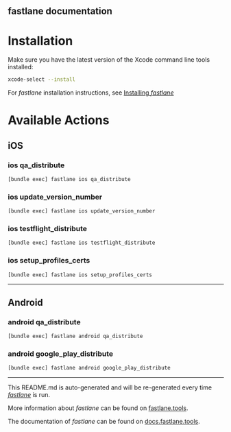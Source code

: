 fastlane documentation
----

# Installation

Make sure you have the latest version of the Xcode command line tools installed:

```sh
xcode-select --install
```

For _fastlane_ installation instructions, see [Installing _fastlane_](https://docs.fastlane.tools/#installing-fastlane)

# Available Actions

## iOS

### ios qa_distribute

```sh
[bundle exec] fastlane ios qa_distribute
```



### ios update_version_number

```sh
[bundle exec] fastlane ios update_version_number
```



### ios testflight_distribute

```sh
[bundle exec] fastlane ios testflight_distribute
```



### ios setup_profiles_certs

```sh
[bundle exec] fastlane ios setup_profiles_certs
```



----


## Android

### android qa_distribute

```sh
[bundle exec] fastlane android qa_distribute
```



### android google_play_distribute

```sh
[bundle exec] fastlane android google_play_distribute
```



----

This README.md is auto-generated and will be re-generated every time [_fastlane_](https://fastlane.tools) is run.

More information about _fastlane_ can be found on [fastlane.tools](https://fastlane.tools).

The documentation of _fastlane_ can be found on [docs.fastlane.tools](https://docs.fastlane.tools).
